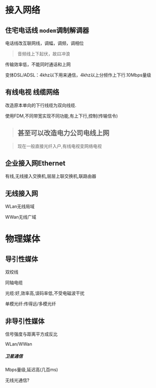 # 接入网络

## 住宅电话线 `modem`调制解调器

电话线改互联网线，调幅，调频，调相位

> 音频线上下起伏，故曰冲浪

传输效率低，不能同时通话和上网

变体DSL/ADSL：4khz以下用来通信，4khz以上分频作上下行.10Mbps量级

## 有线电视 线缆网络

改造原本单向的下行线缆为双向线缆.

使用FDM,不同带宽实现不同功能,有上下行,控制(传输信令)

> ##  甚至可以改造电力公司电线上网

> 现在一般直接光纤入户,有线电视变网络电视

## 企业接入网Ethernet

有线,无线接入交换机,层层上联交换机,联路由器

## 无线接入网

WLan无线局域

WWan无线广域



# 物理媒体

## 导引性媒体

双绞线

同轴电缆

光缆:好,效率高,误码率低,不受电磁波干扰

单模光纤:传得远/多模光纤

## 非导引性媒体

信号强度与距离平方成反比

WLan/WWan

##### 卫星通信

Mbps量级,延迟高(几百ms)

无线光通信?